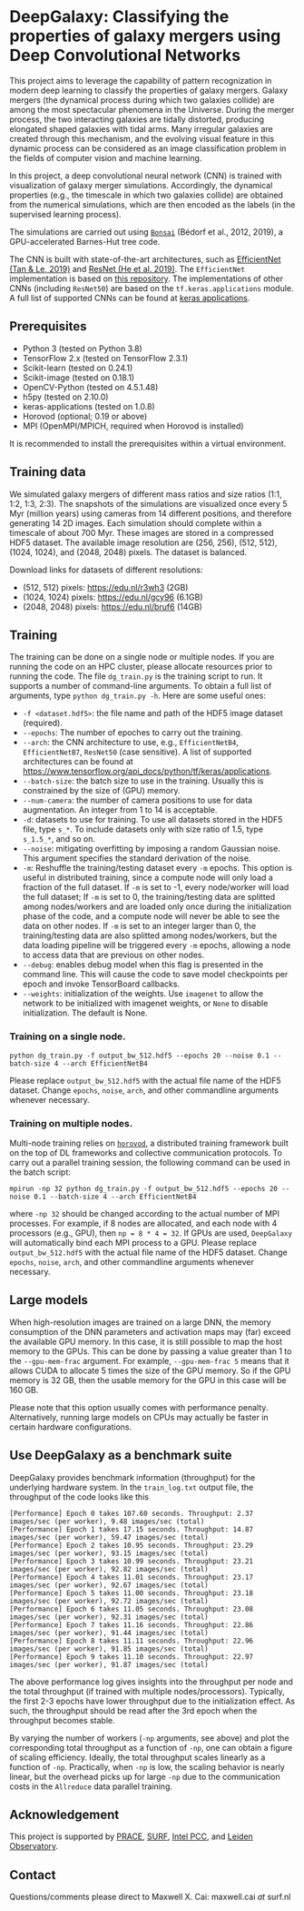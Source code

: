 # DeepGalaxy: Classifying the properties of galaxy mergers using Deep Convolutional Networks

This project aims to leverage the capability of pattern recognization in modern deep learning to classify the properties of galaxy mergers. Galaxy mergers (the dynamical process during which two galaxies collide) are among the most spectacular phenomena in the Universe. During the merger process, the two interacting galaxies are tidally distorted, producing elongated shaped galaxies with tidal arms. Many irregular galaxies are created through this mechanism, and the evolving visual feature in this dynamic process can be considered as an image classification problem in the fields of computer vision and machine learning.

In this project, a deep convolutional neural network (CNN) is trained with visualization of galaxy merger simulations. Accordingly, the dynamical properties (e.g., the timescale in which two galaxies collide) are obtained from the numerical simulations, which are then encoded as the labels (in the supervised learning process). 

The simulations are carried out using [`Bonsai`](https://github.com/treecode/Bonsai) (Bédorf et al., 2012, 2019), a GPU-accelerated Barnes-Hut tree code. 

The CNN is built with state-of-the-art architectures, such as [EfficientNet (Tan & Le, 2019)](https://arxiv.org/abs/1905.11946) and [ResNet (He et al. 2019)](https://arxiv.org/abs/1512.03385). The `EfficientNet` implementation is based on [this repository](https://github.com/qubvel/efficientnet). The implementations of other CNNs (including `ResNet50`) are based on the `tf.keras.applications` module. A full list of supported CNNs can be found at [keras applications](https://www.tensorflow.org/api_docs/python/tf/keras/applications).



## Prerequisites
- Python 3 (tested on Python 3.8)
- TensorFlow 2.x (tested on TensorFlow 2.3.1)
- Scikit-learn (tested on 0.24.1)
- Scikit-image (tested on 0.18.1)
- OpenCV-Python (tested on 4.5.1.48)
- h5py (tested on 2.10.0)
- keras-applications (tested on 1.0.8)
- Horovod (optional; 0.19 or above)
- MPI (OpenMPI/MPICH, required when Horovod is installed)

It is recommended to install the prerequisites within a virtual environment.


## Training data
We simulated galaxy mergers of different mass ratios and size ratios (1:1, 1:2, 1:3, 2:3). The snapshots of the simulations are visualized once every 5 Myr (million years) using cameras from 14 different positions, and therefore generating 14 2D images. Each simulation should complete within a timescale of about 700 Myr. These images are stored in a compressed HDF5 dataset. The available image resolution are (256, 256), (512, 512), (1024, 1024), and (2048, 2048) pixels. The dataset is balanced.

Download links for datasets of different resolutions:
- (512, 512) pixels: https://edu.nl/r3wh3 (2GB)
- (1024, 1024) pixels: https://edu.nl/gcy96 (6.1GB)
- (2048, 2048) pixels: https://edu.nl/bruf6 (14GB)

## Training

The training can be done on a single node or multiple nodes. If you are running the code on an HPC cluster, please allocate resources prior to running the code. The file `dg_train.py` is the training script to run. It supports a number of command-line arguments. To obtain a full list of arguments, type `python dg_train.py -h`. Here are some useful ones:

- `-f <dataset.hdf5>`: the file name and path of the HDF5 image dataset (required).
- `--epochs`: The number of epoches to carry out the training. 
- `--arch`: the CNN architecture to use, e.g., `EfficientNetB4`, `EfficientNetB7`, `ResNet50` (case sensitive). A list of supported architectures can be found at https://www.tensorflow.org/api_docs/python/tf/keras/applications.
- `--batch-size`: the batch size to use in the training. Usually this is constrained by the size of (GPU) memory.
- `--num-camera`: the number of camera positions to use for data augmentation. An integer from 1 to 14 is acceptable.
- `-d`: datasets to use for training. To use all datasets stored in the HDF5 file, type `s_*`. To include datasets only with size ratio of 1.5, type `s_1.5_*`, and so on.
- `--noise`: mitigating overfitting by imposing a random Gaussian noise. This argument specifies the standard derivation of the noise. 
- `-m`: Reshuffle the training/testing dataset every `-m` epochs. This option is useful in distributed training, since a compute node will only load a fraction of the full dataset. If `-m` is set to -1, every node/worker will load the full dataset; If `-m` is set to 0, the training/testing data are splitted among nodes/workers and are loaded only once during the initialization phase of the code, and a compute node will never be able to see the data on other nodes. If `-m` is set to an integer larger than 0, the training/testing data are also splitted among nodes/workers, but the data loading pipeline will be triggered every `-m` epochs, allowing a node to access data that are previous on other nodes.
- `--debug`: enables debug model when this flag is presented in the command line. This will cause the code to save model checkpoints per epoch and invoke TensorBoard callbacks.
- `--weights`: initialization of the weights. Use `imagenet` to allow the network to be initialized with imagenet weights, or `None` to disable initialization. The default is None.

### Training on a single node.

```
python dg_train.py -f output_bw_512.hdf5 --epochs 20 --noise 0.1 --batch-size 4 --arch EfficientNetB4
```
Please replace `output_bw_512.hdf5` with the actual file name of the HDF5 dataset. Change `epochs`, `noise`, `arch`, and other commandline arguments whenever necessary.

### Training on multiple nodes.

Multi-node training relies on [`horovod`](https://github.com/horovod/horovod), a distributed training framework built on the top of DL frameworks and collective communication protocols. To carry out a parallel training session, the following command can be used in the batch script:

```
mpirun -np 32 python dg_train.py -f output_bw_512.hdf5 --epochs 20 --noise 0.1 --batch-size 4 --arch EfficientNetB4
```
where `-np 32` should be changed according to the actual number of MPI processes. For example, if 8 nodes are allocated, and each node with 4 processors (e.g., GPU), then `np = 8 * 4 = 32`. If GPUs are used, `DeepGalaxy` will automatically bind each MPI process to a GPU.  Please replace `output_bw_512.hdf5` with the actual file name of the HDF5 dataset. Change `epochs`, `noise`, `arch`, and other commandline arguments whenever necessary.

## Large models
When high-resolution images are trained on a large DNN, the memory consumption of the DNN parameters and activation maps may (far) exceed the available GPU memory. In this case, it is still possible to map the host memory to the GPUs. This can be done by passing a value greater than 1 to the `--gpu-mem-frac` argument. For example, `--gpu-mem-frac 5` means that it allows CUDA to allocate 5 times the size of the GPU memory. So if the GPU memory is 32 GB, then the usable memory for the GPU in this case will be 160 GB.

Please note that this option usually comes with performance penalty. Alternatively, running large models on CPUs may actually be faster in certain hardware configurations.

## Use DeepGalaxy as a benchmark suite
DeepGalaxy provides benchmark information (throughput) for the underlying hardware system. In the `train_log.txt` output file, the throughput of the code looks like this
```
[Performance] Epoch 0 takes 107.60 seconds. Throughput: 2.37 images/sec (per worker), 9.48 images/sec (total)
[Performance] Epoch 1 takes 17.15 seconds. Throughput: 14.87 images/sec (per worker), 59.47 images/sec (total)
[Performance] Epoch 2 takes 10.95 seconds. Throughput: 23.29 images/sec (per worker), 93.15 images/sec (total)
[Performance] Epoch 3 takes 10.99 seconds. Throughput: 23.21 images/sec (per worker), 92.82 images/sec (total)
[Performance] Epoch 4 takes 11.01 seconds. Throughput: 23.17 images/sec (per worker), 92.67 images/sec (total)
[Performance] Epoch 5 takes 11.00 seconds. Throughput: 23.18 images/sec (per worker), 92.72 images/sec (total)
[Performance] Epoch 6 takes 11.05 seconds. Throughput: 23.08 images/sec (per worker), 92.31 images/sec (total)
[Performance] Epoch 7 takes 11.16 seconds. Throughput: 22.86 images/sec (per worker), 91.44 images/sec (total)
[Performance] Epoch 8 takes 11.11 seconds. Throughput: 22.96 images/sec (per worker), 91.85 images/sec (total)
[Performance] Epoch 9 takes 11.10 seconds. Throughput: 22.97 images/sec (per worker), 91.87 images/sec (total)
```
The above performance log gives insights into the throughput per node and the total throughput (if trained with multiple nodes/processors). Typically, the first 2-3 epochs have lower throughput due to the initialization effect. As such, the throughput should be read after the 3rd epoch when the throughput becomes stable. 

By varying the number of workers (`-np` arguments, see above) and plot the corresponding total throughput as a function of `-np`, one can obtain a figure of scaling efficiency. Ideally, the total throughput scales linearly as a function of `-np`.  Practically, when `-np` is low, the scaling behavior is nearly linear, but the overhead picks up for large `-np` due to the communication costs in the `Allreduce` data parallel training. 


## Acknowledgement
This project is supported by [PRACE](https://prace-ri.eu/), [SURF](https://www.surf.nl/en), [Intel PCC](https://software.intel.com/content/www/us/en/develop/topics/parallel-computing-centers.html), and [Leiden Observatory](https://www.universiteitleiden.nl/en/science/astronomy).

## Contact
Questions/comments please direct to Maxwell X. Cai: maxwell.cai _at_ surf.nl
